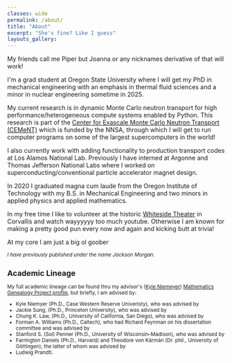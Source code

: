 ```yaml
---
classes: wide
permalink: /about/
title: "About"
excerpt: "She's fine? Like I guess"
layouts_gallery:
---
```


My friends call me Piper but Joanna or any nicknames derivative of that will work!

I'm a grad student at Oregon State University where I will get my PhD in mechanical engineering with an emphasis in thermal fluid sciences and a minor in nuclear engineering sometime in 2025. 

My current research is in dynamic Monte Carlo neutron transport for high performance/heterogeneous compute systems enabled by Python. This research is part of the [Center for Exascale Monte Carlo Neutron Transport (CEMeNT)](https://cement-psaap.github.io/) which is funded by the NNSA, through which I will get to run computer programs on some of the largest supercomputers in the world!

I also currently work with adding functionality to production transport codes at Los Alamos National Lab. Previously I have interned at Argonne and Thomas Jefferson National Labs where I worked on superconducting/conventional particle accelerator magnet design.

In 2020 I graduated magna cum laude from the Oregon Institute of Technology with my B.S. in Mechanical Engineering and two minors in applied physics and applied mathematics.

In my free time I like to volunteer at the historic [Whiteside Theater](https://www.whitesidetheatre.org/) in Corvallis and watch wayyyyyy too much youtube. Otherwise I am known for making a pretty good pun every now and again and kicking butt at trivia! 

At my core I am just a big ol goober

<small> *I have previously published under the name Jackson Morgan.*

## Academic Lineage
My full academic lineage can be found thru my advisor's ([Kyle Niemeyer](https://niemeyer-research-group.github.io/)) [Mathematics Genealogy Project profile](https://www.mathgenealogy.org/id.php?id=180371), but briefly, I am advised by:

* Kyle Niemyer (Ph.D., Case Western Reserve Univeristy), who was advised by
* Jackie Sung, (Ph.D., Princeton University), who was advised by
* Chung K. Law, (Ph.D., University of California, San Diego), who was advised by
* Forman A. Williams (Ph.D., Caltech), who had Richard Feynman on his dissertation committee and was advised by
* Stanford S. (Sol) Penner (Ph.D., University of Wisconsin–Madison), who was advised by
* Farrington Daniels (Ph.D., Harvard) and Theodore von Kármán (Dr. phil., University of Göttingen), the latter of whom was advised by
* Ludwig Prandtl.
